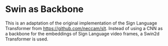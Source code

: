 # Swin as Backbone
This is an adaptation of the original implementation of the Sign Language Transformer from https://github.com/neccam/slt.
Instead of using a CNN as a backbone for the embeddings of Sign Language video frames, a Swin2d Transformer is used.
